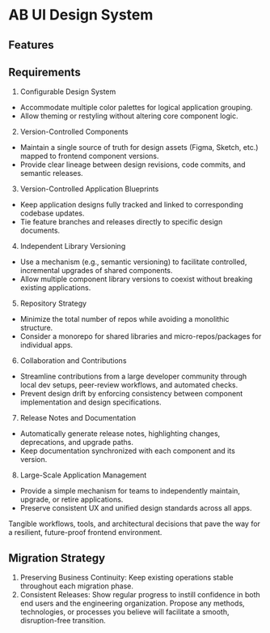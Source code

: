 # AB UI Design System

## Features

## Requirements

1. Configurable Design System
- Accommodate multiple color palettes for logical application grouping.
- Allow theming or restyling without altering core component logic.
2. Version-Controlled Components
- Maintain a single source of truth for design assets (Figma, Sketch, etc.) mapped to frontend component
versions.
- Provide clear lineage between design revisions, code commits, and semantic releases.
3. Version-Controlled Application Blueprints
- Keep application designs fully tracked and linked to corresponding codebase updates.
- Tie feature branches and releases directly to specific design documents.
4. Independent Library Versioning
- Use a mechanism (e.g., semantic versioning) to facilitate controlled, incremental upgrades of shared
components.
- Allow multiple component library versions to coexist without breaking existing applications.
5. Repository Strategy
- Minimize the total number of repos while avoiding a monolithic structure.
- Consider a monorepo for shared libraries and micro-repos/packages for individual apps.
6. Collaboration and Contributions
- Streamline contributions from a large developer community through local dev setups, peer-review
workflows, and automated checks.
- Prevent design drift by enforcing consistency between component implementation and design
specifications.
7. Release Notes and Documentation
- Automatically generate release notes, highlighting changes, deprecations, and upgrade paths.
- Keep documentation synchronized with each component and its version.
8. Large-Scale Application Management
- Provide a simple mechanism for teams to independently maintain, upgrade, or retire applications.
- Preserve consistent UX and unified design standards across all apps.

Tangible workflows, tools, and architectural decisions that pave the way for a resilient, future-proof frontend environment.


## Migration Strategy


1. Preserving Business Continuity: Keep existing operations stable throughout each migration phase.
2. Consistent Releases: Show regular progress to instill confidence in both end users and the engineering
organization.
Propose any methods, technologies, or processes you believe will facilitate a smooth, disruption-free transition.
